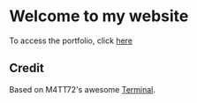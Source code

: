 # Welcome to my website

To access the portfolio, click [here](https://jugnumisal.vercel.app/)

## Credit

Based on M4TT72's awesome [Terminal](https://github.com/m4tt72/terminal).
